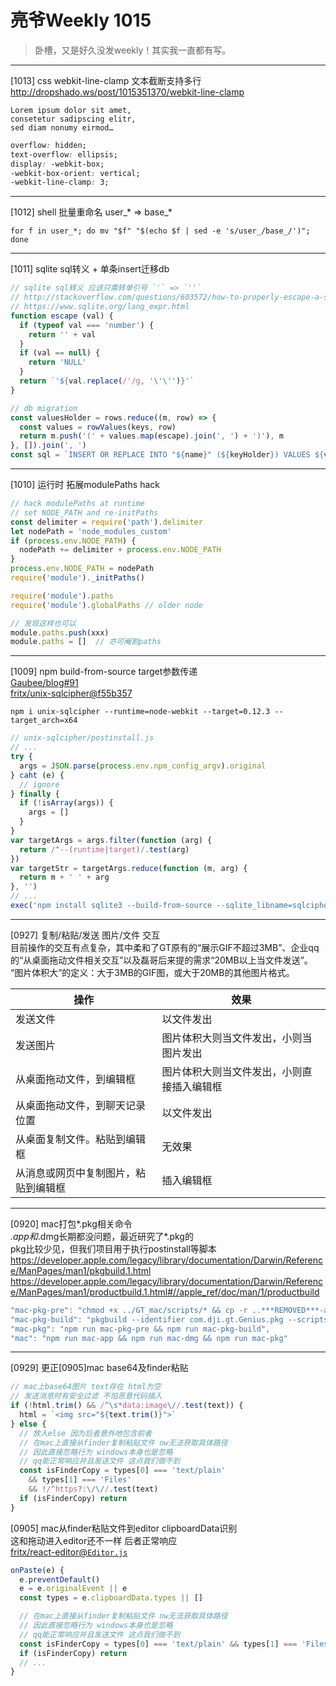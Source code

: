 # 亮爷Weekly 1015

> 卧槽，又是好久没发weekly！其实我一直都有写。

---

[1013] css webkit-line-clamp 文本截断支持多行  
http://dropshado.ws/post/1015351370/webkit-line-clamp

```plain
Lorem ipsum dolor sit amet,
consetetur sadipscing elitr,
sed diam nonumy eirmod…
```

```css
overflow: hidden;
text-overflow: ellipsis;
display: -webkit-box;
-webkit-box-orient: vertical;
-webkit-line-clamp: 3;
```

---

[1012] shell 批量重命名 user_* => base_*

```shell
for f in user_*; do mv "$f" "$(echo $f | sed -e 's/user_/base_/')"; done
```

---

[1011] sqlite sql转义 + 单条insert迁移db

```js
// sqlite sql转义 应该只需转单引号 `'` => `''`
// http://stackoverflow.com/questions/603572/how-to-properly-escape-a-single-quote-for-a-sqlite-database
// https://www.sqlite.org/lang_expr.html
function escape (val) {
  if (typeof val === 'number') {
    return '' + val
  }
  if (val == null) {
    return 'NULL'
  }
  return `'${val.replace(/'/g, '\'\'')}'`
}

// db migration
const valuesHolder = rows.reduce((m, row) => {
  const values = rowValues(keys, row)
  return m.push('(' + values.map(escape).join(', ') + ')'), m
}, []).join(', ')
const sql = `INSERT OR REPLACE INTO "${name}" (${keyHolder}) VALUES ${valuesHolder}`
```

---

[1010] 运行时 拓展modulePaths hack

```js
// hack modulePaths at runtime
// set NODE_PATH and re-initPaths
const delimiter = require('path').delimiter
let nodePath = 'node_modules_custom'
if (process.env.NODE_PATH) {
  nodePath += delimiter + process.env.NODE_PATH
}
process.env.NODE_PATH = nodePath
require('module')._initPaths()

require('module').paths
require('module').globalPaths // older node

// 发现这样也可以
module.paths.push(xxx)
module.paths = []  // 亦可阉割paths
```

---

[1009] npm build-from-source target参数传递  
[Gaubee/blog#91](https://github.com/Gaubee/blog/issues/91)  
[fritx/unix-sqlcipher@f55b357](https://github.com/fritx/unix-sqlcipher/commit/f55b35721c3576c271ef344ca67b43a7a6aee259)  

```plain
npm i unix-sqlcipher --runtime=node-webkit --target=0.12.3 --target_arch=x64
```

```js
// unix-sqlcipher/postinstall.js
// ...
try {
  args = JSON.parse(process.env.npm_config_argv).original
} caht (e) {
  // ignore
} finally {
  if (!isArray(args)) {
    args = []
  }
}
var targetArgs = args.filter(function (arg) {
  return /^--(runtime|target)/.test(arg)
})
var targetStr = targetArgs.reduce(function (m, arg) {
  return m + ' ' + arg
}, '')
// ...
exec('npm install sqlite3 --build-from-source --sqlite_libname=sqlcipher --sqlite=`brew --prefix`' + targetStr)
```

---

[0927] 复制/粘贴/发送 图片/文件 交互  
目前操作的交互有点复杂，其中柔和了GT原有的“展示GIF不超过3MB”、企业qq的“从桌面拖动文件相关交互”以及磊哥后来提的需求“20MB以上当文件发送”。  
“图片体积大”的定义：大于3MB的GIF图，或大于20MB的其他图片格式。

| 操作 | 效果 |
| --- | --- |
| 发送文件 | 以文件发出 |
| 发送图片 | 图片体积大则当文件发出，小则当图片发出 |
| 从桌面拖动文件，到编辑框 | 图片体积大则当文件发出，小则直接插入编辑框 |
| 从桌面拖动文件，到聊天记录位置 | 以文件发出 |
| 从桌面复制文件。粘贴到编辑框 | 无效果 |
| 从消息或网页中复制图片，粘贴到编辑框 | 插入编辑框 |

---

[0920] mac打包*.pkg相关命令  
*.app和*.dmg长期都没问题，最近研究了*.pkg的  
pkg比较少见，但我们项目用于执行postinstall等脚本  
https://developer.apple.com/legacy/library/documentation/Darwin/Reference/ManPages/man1/pkgbuild.1.html  
https://developer.apple.com/legacy/library/documentation/Darwin/Reference/ManPages/man1/productbuild.1.html#//apple_ref/doc/man/1/productbuild

```js
"mac-pkg-pre": "chmod +x ../GT_mac/scripts/* && cp -r ..***REMOVED***-app/Genius/osx64 ../GT_mac",
"mac-pkg-build": "pkgbuild --identifier com.dji.gt.Genius.pkg --scripts ../GT_mac/scripts --component ../GT_mac/osx64/***REMOVED*** --install-location /Applications ..***REMOVED***-app/Genius.pkg",
"mac-pkg": "npm run mac-pkg-pre && npm run mac-pkg-build",
"mac": "npm run mac-app && npm run mac-dmg && npm run mac-pkg"
```

---

[0929] 更正[0905]mac base64及finder粘贴

```js
// mac上base64图片 text存在 html为空
// 发送消息时有安全过滤 不怕恶意代码插入
if (!html.trim() && /^\s*data:image\//.test(text)) {
  html = `<img src="${text.trim()}">`
} else {
  // 放入else 因为后者意外地包含前者
  // 在mac上直接从finder复制粘贴文件 nw无法获取具体路径
  // 因此直接忽略行为 windows本身也是忽略
  // qq能正常响应并且发送文件 这点我们做不到
  const isFinderCopy = types[0] === 'text/plain'
    && types[1] === 'Files'
    && !/^https?:\/\//.test(text)
  if (isFinderCopy) return
}
```

[0905] mac从finder粘贴文件到editor clipboardData识别  
这和拖动进入editor还不一样 后者正常响应  
[fritx/react-editor@`Editor.js`](https://github.com/fritx/react-editor/blob/dev/src/Editor.js)

```js
onPaste(e) {
  e.preventDefault() 
  e = e.originalEvent || e
  const types = e.clipboardData.types || []

  // 在mac上直接从finder复制粘贴文件 nw无法获取具体路径
  // 因此直接忽略行为 windows本身也是忽略
  // qq能正常响应并且发送文件 这点我们做不到
  const isFinderCopy = types[0] === 'text/plain' && types[1] === 'Files'
  if (isFinderCopy) return
  // ...
}
```

